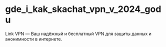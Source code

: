 # gde_i_kak_skachat_vpn_v_2024_godu
Link VPN — Ваш надёжный и бесплатный VPN для защиты данных и анонимности в интернете.
